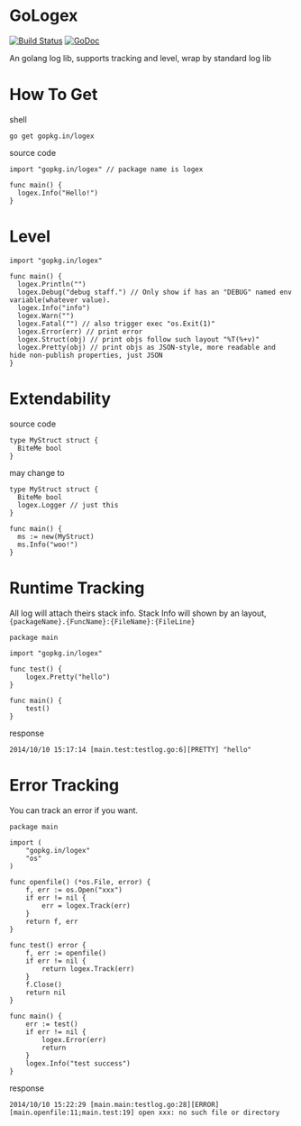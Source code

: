 GoLogex
=======
[![Build Status](https://travis-ci.org/chzyer/gologex.svg?branch=master)](https://travis-ci.org/chzyer/gologex)
[![GoDoc](https://godoc.org/github.com/chzyer/gologex?status.svg)](https://godoc.org/github.com/chzyer/gologex)


An golang log lib, supports tracking and level, wrap by standard log lib

How To Get
=======
shell
```
go get gopkg.in/logex
```

source code
```{go}
import "gopkg.in/logex" // package name is logex

func main() {
  logex.Info("Hello!")
}
```

Level
=======

```{go}
import "gopkg.in/logex"

func main() {
  logex.Println("")
  logex.Debug("debug staff.") // Only show if has an "DEBUG" named env variable(whatever value).
  logex.Info("info")
  logex.Warn("")
  logex.Fatal("") // also trigger exec "os.Exit(1)"
  logex.Error(err) // print error
  logex.Struct(obj) // print objs follow such layout "%T(%+v)"
  logex.Pretty(obj) // print objs as JSON-style, more readable and hide non-publish properties, just JSON
}
```

Extendability
======

source code
```{go}
type MyStruct struct {
  BiteMe bool
}
```

may change to

```{go}
type MyStruct struct {
  BiteMe bool
  logex.Logger // just this
}

func main() {
  ms := new(MyStruct)
  ms.Info("woo!")
}
```

Runtime Tracking
======
All log will attach theirs stack info. Stack Info will shown by an layout, `{packageName}.{FuncName}:{FileName}:{FileLine}`

```{go}
package main

import "gopkg.in/logex"

func test() {
	logex.Pretty("hello")
}

func main() {
	test()
}
```

response
```
2014/10/10 15:17:14 [main.test:testlog.go:6][PRETTY] "hello"
```

Error Tracking
======
You can track an error if you want.

```{go}
package main

import (
	"gopkg.in/logex"
	"os"
)

func openfile() (*os.File, error) {
	f, err := os.Open("xxx")
	if err != nil {
		err = logex.Track(err)
	}
	return f, err
}

func test() error {
	f, err := openfile()
	if err != nil {
		return logex.Track(err)
	}
	f.Close()
	return nil
}

func main() {
	err := test()
	if err != nil {
		logex.Error(err)
		return
	}
	logex.Info("test success")
}
```


response
```
2014/10/10 15:22:29 [main.main:testlog.go:28][ERROR] [main.openfile:11;main.test:19] open xxx: no such file or directory
```

